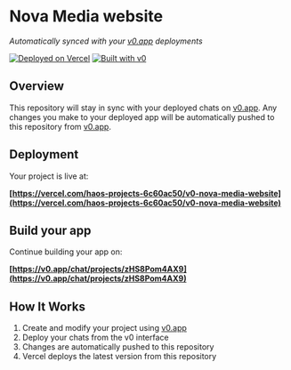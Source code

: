 # Nova Media website

*Automatically synced with your [v0.app](https://v0.app) deployments*

[![Deployed on Vercel](https://img.shields.io/badge/Deployed%20on-Vercel-black?style=for-the-badge&logo=vercel)](https://vercel.com/haos-projects-6c60ac50/v0-nova-media-website)
[![Built with v0](https://img.shields.io/badge/Built%20with-v0.app-black?style=for-the-badge)](https://v0.app/chat/projects/zHS8Pom4AX9)

## Overview

This repository will stay in sync with your deployed chats on [v0.app](https://v0.app).
Any changes you make to your deployed app will be automatically pushed to this repository from [v0.app](https://v0.app).

## Deployment

Your project is live at:

**[https://vercel.com/haos-projects-6c60ac50/v0-nova-media-website](https://vercel.com/haos-projects-6c60ac50/v0-nova-media-website)**

## Build your app

Continue building your app on:

**[https://v0.app/chat/projects/zHS8Pom4AX9](https://v0.app/chat/projects/zHS8Pom4AX9)**

## How It Works

1. Create and modify your project using [v0.app](https://v0.app)
2. Deploy your chats from the v0 interface
3. Changes are automatically pushed to this repository
4. Vercel deploys the latest version from this repository